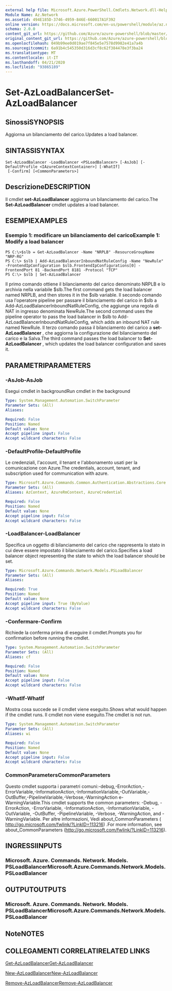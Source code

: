 ```yaml
---
external help file: Microsoft.Azure.PowerShell.Cmdlets.Network.dll-Help.xml
Module Name: Az.Network
ms.assetid: 494E185D-3746-4959-846E-660017A1F392
online version: https://docs.microsoft.com/en-us/powershell/module/az.network/set-azloadbalancer
schema: 2.0.0
content_git_url: https://github.com/Azure/azure-powershell/blob/master/src/Network/Network/help/Set-AzLoadBalancer.md
original_content_git_url: https://github.com/Azure/azure-powershell/blob/master/src/Network/Network/help/Set-AzLoadBalancer.md
ms.openlocfilehash: 049b99ee0d019ae7f845e5e7578d9982e41a7a4b
ms.sourcegitcommit: 6a91b4c545350d316d3cf8c62f384478e3f3ba24
ms.translationtype: MT
ms.contentlocale: it-IT
ms.lasthandoff: 04/21/2020
ms.locfileid: "93865189"
---
```

# <span data-ttu-id="27b1f-101">Set-AzLoadBalancer</span><span class="sxs-lookup"><span data-stu-id="27b1f-101">Set-AzLoadBalancer</span></span>

## <span data-ttu-id="27b1f-102">Sinossi</span><span class="sxs-lookup"><span data-stu-id="27b1f-102">SYNOPSIS</span></span>
<span data-ttu-id="27b1f-103">Aggiorna un bilanciamento del carico.</span><span class="sxs-lookup"><span data-stu-id="27b1f-103">Updates a load balancer.</span></span>

## <span data-ttu-id="27b1f-104">SINTASSI</span><span class="sxs-lookup"><span data-stu-id="27b1f-104">SYNTAX</span></span>

```
Set-AzLoadBalancer -LoadBalancer <PSLoadBalancer> [-AsJob] [-DefaultProfile <IAzureContextContainer>] [-WhatIf]
 [-Confirm] [<CommonParameters>]
```

## <span data-ttu-id="27b1f-105">Descrizione</span><span class="sxs-lookup"><span data-stu-id="27b1f-105">DESCRIPTION</span></span>
<span data-ttu-id="27b1f-106">Il cmdlet **set-AzLoadBalancer** aggiorna un bilanciamento del carico.</span><span class="sxs-lookup"><span data-stu-id="27b1f-106">The **Set-AzLoadBalancer** cmdlet updates a load balancer.</span></span>

## <span data-ttu-id="27b1f-107">ESEMPI</span><span class="sxs-lookup"><span data-stu-id="27b1f-107">EXAMPLES</span></span>

### <span data-ttu-id="27b1f-108">Esempio 1: modificare un bilanciamento del carico</span><span class="sxs-lookup"><span data-stu-id="27b1f-108">Example 1: Modify a load balancer</span></span>
```
PS C:\>$slb = Get-AzLoadBalancer -Name "NRPLB" -ResourceGroupName "NRP-RG"
PS C:\> $slb | Add-AzLoadBalancerInboundNatRuleConfig -Name "NewRule" -FrontendIpConfiguration $slb.FrontendIpConfigurations[0] -FrontendPort 81 -BackendPort 8181 -Protocol "TCP"
PS C:\> $slb | Set-AzLoadBalancer
```

<span data-ttu-id="27b1f-109">Il primo comando ottiene il bilanciamento del carico denominato NRPLB e lo archivia nella variabile $slb.</span><span class="sxs-lookup"><span data-stu-id="27b1f-109">The first command gets the load balancer named NRPLB, and then stores it in the $slb variable.</span></span>
<span data-ttu-id="27b1f-110">Il secondo comando usa l'operatore pipeline per passare il bilanciamento del carico in $slb a Add-AzLoadBalancerInboundNatRuleConfig, che aggiunge una regola di NAT in ingresso denominata NewRule.</span><span class="sxs-lookup"><span data-stu-id="27b1f-110">The second command uses the pipeline operator to pass the load balancer in $slb to Add-AzLoadBalancerInboundNatRuleConfig, which adds an inbound NAT rule named NewRule.</span></span>
<span data-ttu-id="27b1f-111">Il terzo comando passa il bilanciamento del carico a **set-AzLoadBalancer** , che aggiorna la configurazione del bilanciamento del carico e la Salva.</span><span class="sxs-lookup"><span data-stu-id="27b1f-111">The third command passes the load balancer to **Set-AzLoadBalancer** , which updates the load balancer configuration and saves it.</span></span>

## <span data-ttu-id="27b1f-112">PARAMETRI</span><span class="sxs-lookup"><span data-stu-id="27b1f-112">PARAMETERS</span></span>

### <span data-ttu-id="27b1f-113">-AsJob</span><span class="sxs-lookup"><span data-stu-id="27b1f-113">-AsJob</span></span>
<span data-ttu-id="27b1f-114">Esegui cmdlet in background</span><span class="sxs-lookup"><span data-stu-id="27b1f-114">Run cmdlet in the background</span></span>

```yaml
Type: System.Management.Automation.SwitchParameter
Parameter Sets: (All)
Aliases:

Required: False
Position: Named
Default value: None
Accept pipeline input: False
Accept wildcard characters: False
```

### <span data-ttu-id="27b1f-115">-DefaultProfile</span><span class="sxs-lookup"><span data-stu-id="27b1f-115">-DefaultProfile</span></span>
<span data-ttu-id="27b1f-116">Le credenziali, l'account, il tenant e l'abbonamento usati per la comunicazione con Azure.</span><span class="sxs-lookup"><span data-stu-id="27b1f-116">The credentials, account, tenant, and subscription used for communication with azure.</span></span>

```yaml
Type: Microsoft.Azure.Commands.Common.Authentication.Abstractions.Core.IAzureContextContainer
Parameter Sets: (All)
Aliases: AzContext, AzureRmContext, AzureCredential

Required: False
Position: Named
Default value: None
Accept pipeline input: False
Accept wildcard characters: False
```

### <span data-ttu-id="27b1f-117">-LoadBalancer</span><span class="sxs-lookup"><span data-stu-id="27b1f-117">-LoadBalancer</span></span>
<span data-ttu-id="27b1f-118">Specifica un oggetto di bilanciamento del carico che rappresenta lo stato in cui deve essere impostato il bilanciamento del carico.</span><span class="sxs-lookup"><span data-stu-id="27b1f-118">Specifies a load balancer object representing the state to which the load balancer should be set.</span></span>

```yaml
Type: Microsoft.Azure.Commands.Network.Models.PSLoadBalancer
Parameter Sets: (All)
Aliases:

Required: True
Position: Named
Default value: None
Accept pipeline input: True (ByValue)
Accept wildcard characters: False
```

### <span data-ttu-id="27b1f-119">-Confermare</span><span class="sxs-lookup"><span data-stu-id="27b1f-119">-Confirm</span></span>
<span data-ttu-id="27b1f-120">Richiede la conferma prima di eseguire il cmdlet.</span><span class="sxs-lookup"><span data-stu-id="27b1f-120">Prompts you for confirmation before running the cmdlet.</span></span>

```yaml
Type: System.Management.Automation.SwitchParameter
Parameter Sets: (All)
Aliases: cf

Required: False
Position: Named
Default value: None
Accept pipeline input: False
Accept wildcard characters: False
```

### <span data-ttu-id="27b1f-121">-WhatIf</span><span class="sxs-lookup"><span data-stu-id="27b1f-121">-WhatIf</span></span>
<span data-ttu-id="27b1f-122">Mostra cosa succede se il cmdlet viene eseguito.</span><span class="sxs-lookup"><span data-stu-id="27b1f-122">Shows what would happen if the cmdlet runs.</span></span> <span data-ttu-id="27b1f-123">Il cmdlet non viene eseguito.</span><span class="sxs-lookup"><span data-stu-id="27b1f-123">The cmdlet is not run.</span></span>

```yaml
Type: System.Management.Automation.SwitchParameter
Parameter Sets: (All)
Aliases: wi

Required: False
Position: Named
Default value: None
Accept pipeline input: False
Accept wildcard characters: False
```

### <span data-ttu-id="27b1f-124">CommonParameters</span><span class="sxs-lookup"><span data-stu-id="27b1f-124">CommonParameters</span></span>
<span data-ttu-id="27b1f-125">Questo cmdlet supporta i parametri comuni:-debug,-ErrorAction,-ErrorVariable,-InformationAction,-InformationVariable,-OutVariable,-OutBuffer,-PipelineVariable,-Verbose,-WarningAction e-WarningVariable.</span><span class="sxs-lookup"><span data-stu-id="27b1f-125">This cmdlet supports the common parameters: -Debug, -ErrorAction, -ErrorVariable, -InformationAction, -InformationVariable, -OutVariable, -OutBuffer, -PipelineVariable, -Verbose, -WarningAction, and -WarningVariable.</span></span> <span data-ttu-id="27b1f-126">Per altre informazioni, Vedi about_CommonParameters ( http://go.microsoft.com/fwlink/?LinkID=113216) .</span><span class="sxs-lookup"><span data-stu-id="27b1f-126">For more information, see about_CommonParameters (http://go.microsoft.com/fwlink/?LinkID=113216).</span></span>

## <span data-ttu-id="27b1f-127">INGRESSI</span><span class="sxs-lookup"><span data-stu-id="27b1f-127">INPUTS</span></span>

### <span data-ttu-id="27b1f-128">Microsoft. Azure. Commands. Network. Models. PSLoadBalancer</span><span class="sxs-lookup"><span data-stu-id="27b1f-128">Microsoft.Azure.Commands.Network.Models.PSLoadBalancer</span></span>

## <span data-ttu-id="27b1f-129">OUTPUT</span><span class="sxs-lookup"><span data-stu-id="27b1f-129">OUTPUTS</span></span>

### <span data-ttu-id="27b1f-130">Microsoft. Azure. Commands. Network. Models. PSLoadBalancer</span><span class="sxs-lookup"><span data-stu-id="27b1f-130">Microsoft.Azure.Commands.Network.Models.PSLoadBalancer</span></span>

## <span data-ttu-id="27b1f-131">Note</span><span class="sxs-lookup"><span data-stu-id="27b1f-131">NOTES</span></span>

## <span data-ttu-id="27b1f-132">COLLEGAMENTI CORRELATI</span><span class="sxs-lookup"><span data-stu-id="27b1f-132">RELATED LINKS</span></span>

[<span data-ttu-id="27b1f-133">Get-AzLoadBalancer</span><span class="sxs-lookup"><span data-stu-id="27b1f-133">Get-AzLoadBalancer</span></span>](./Get-AzLoadBalancer.md)

[<span data-ttu-id="27b1f-134">New-AzLoadBalancer</span><span class="sxs-lookup"><span data-stu-id="27b1f-134">New-AzLoadBalancer</span></span>](./New-AzLoadBalancer.md)

[<span data-ttu-id="27b1f-135">Remove-AzLoadBalancer</span><span class="sxs-lookup"><span data-stu-id="27b1f-135">Remove-AzLoadBalancer</span></span>](./Remove-AzLoadBalancer.md)


